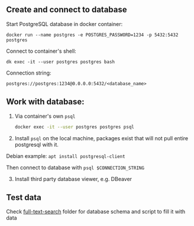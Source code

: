 ## Create and connect to database
Start PostgreSQL database in docker container:

`docker run --name postgres -e POSTGRES_PASSWORD=1234 -p 5432:5432 postgres`

Connect to container's shell:

`dk exec -it --user postgres postgres bash`

Connection string:

`postgres://postgres:1234@0.0.0.0:5432/<database_name>`

## Work with database:
1) Via container's own `psql`
    ```bash
   docker exec -it --user postgres postgres psql
    ```

2) Install `psql` on the local machine, packages exist that will not pull entire postgresql with it.

Debian example: `apt install postgresql-client`

Then connect to database with `psql $CONNECTION_STRING`

3) Install third party database viewer, e.g. DBeaver

## Test data
Check [full-text-search](https://github.com/gfx687/notes/tree/main/postgres/full-text-search) folder for database schema and script to fill it with data


